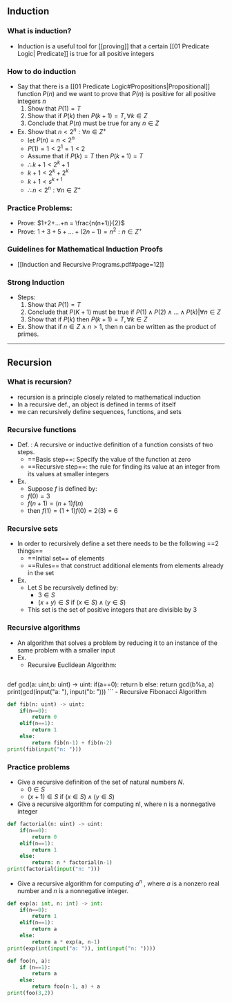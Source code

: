 ## Induction

### What is induction?
- Induction is a useful tool for [[proving]] that a certain [[01 Predicate Logic| Predicate]] is true for all positive integers

### How to do induction
- Say that there is a [[01 Predicate Logic#Propositions|Propositional]] function $P(n)$ and we want to prove that $P(n)$ is positive for all positive integers $n$ 
	1. Show that $P(1) = T$ 
	2. Show that if $P(k)$ then $P(k+1)=T , \forall k \in Z$
	3. Conclude that $P(n)$ must be true for any $n\in Z$
- Ex. Show that $n < 2^n: \forall n\in Z^+$
	- let $P(n) =n < 2^n$
	- $P(1) = 1 < 2^1 = 1 < 2$
	- Assume that if $P(k) = T$ then $P(k+1) = T$
	- $\therefore k+1 < 2^k +1$
	- $k+1<2^k+2^k$ 
	- $k+1<s^{k+1}$
	- $\therefore n < 2^n: \forall n\in Z^+$

### Practice Problems:
- Prove: $1+2+...+n = \frac{n(n+1)}{2}$
- Prove: $1+3+5+...+(2n-1) = n^2 : n\in Z^+$

### Guidelines for Mathematical Induction Proofs
- [[Induction and Recursive Programs.pdf#page=12]]

### Strong Induction
- Steps:
	1. Show that $P(1) = T$ 
	2. Conclude that $P(K+1)$ must be true if $P(1) \land P(2)\land ... \land P(k)| \forall n\in Z$
	3. Show that if $P(k)$ then $P(k+1)=T , \forall k \in Z$
- Ex. Show that if $n \in Z \land n>1$, then n can be written as the product of primes.

---
## Recursion

### What is recursion?
- recursion is a principle closely related to mathematical induction
- In a recursive def., an object is defined in terms of itself
- we can recursively define sequences, functions, and sets

### Recursive functions
- Def. : A recursive or inductive definition of a function consists of two steps.
	- ==Basis step==: Specify the value of the function at zero
	- ==Recursive step==: the rule for finding its value at an integer from its values at smaller integers
- Ex. 
	- Suppose $f$ is defined by:
	- $f(0) = 3$
	- $f(n+1) = (n+1)f(n)$
	- then $f(1) = (1+1)f(0) = 2(3) = 6$

### Recursive sets
- In order to recursively define a set there needs to be the following ==2 things==
	- ==Initial set== of elements
	- ==Rules== that construct additional elements from elements already in the set
- Ex. 
	- Let $S$ be recursively defined by: 
		- $3 \in S$ 
		- $(x+y)\in S$ if $(x \in S) \land (y \in S)$
	- This set is the set of positive integers that are divisible by 3

### Recursive algorithms
- An algorithm that solves a problem by reducing it to an instance of the same problem with a smaller input
- Ex.
	- Recursive Euclidean Algorithm:
	```python
def gcd(a: uint,b: uint) -> uint:
	if(a==0):
		return b
	else:
		return gcd(b%a, a)
print(gcd(input("a: "), input("b: ")))
	```
	- Recursive Fibonacci Algorithm
```python
def fib(n: uint) -> uint:
	if(n==0):
		return 0
	elif(n==1):
		return 1
	else:
		return fib(n-1) + fib(n-2)
print(fib(input("n: ")))
```

### Practice problems
- Give a recursive definition of the set of natural numbers $N$.
	- $0 \in S$
	- $(x+1)\in S$ if $(x \in S) \land (y \in S)$
- Give a recursive algorithm for computing n!, where n is a nonnegative integer
```python
def factorial(n: uint) -> uint:
	if(n==0):
		return 0
	elif(n==1):
		return 1
	else:
		return: n * factorial(n-1)
print(factorial(input("n: ")))
```
- Give a recursive algorithm for computing $a^n$ , where $a$ is a nonzero real number and $n$ is a nonnegative integer.
```python
def exp(a: int, n: int) -> int:
	if(n==0):
		return 1
	elif(n==1):
		return a
	else:
		return a * exp(a, n-1)	
print(exp(int(input("a: ")), int(input("n: "))))
```

```python
def foo(n, a):
	if (n==1):
		return a
	else:
		return foo(n-1, a) + a
print(foo(3,2))
```